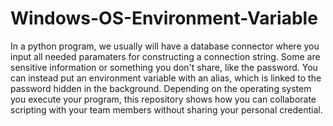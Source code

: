 # Windows-OS-Environment-Variable
In a python program, we usually will have a database connector where you input all needed paramaters for constructing a connection string. Some are sensitive information or something you don't share, like the password. You can instead put an environment variable with an alias, which is linked to the password hidden in the background. Depending on the operating system you execute your program, this repository shows how you can collaborate scripting with your team members without sharing your personal credential.
